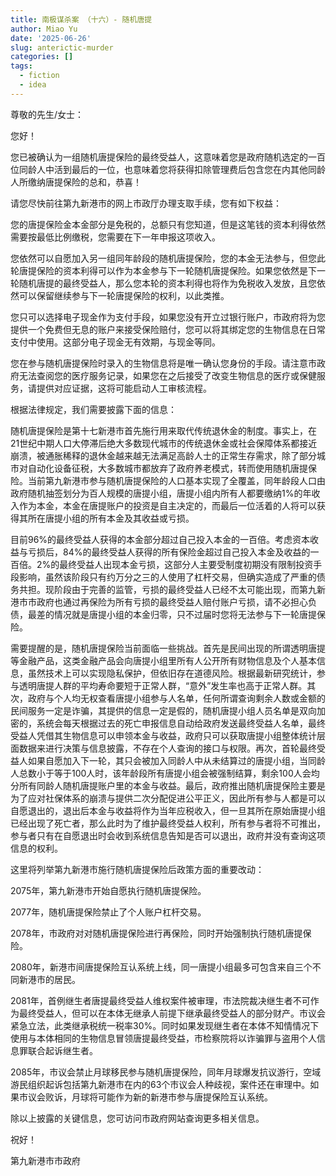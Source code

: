 ```yaml
---
title: 南极谋杀案 （十六）- 随机唐提
author: Miao Yu
date: '2025-06-26'
slug: anterictic-murder
categories: []
tags:
  - fiction
  - idea
---
```

尊敬的先生/女士：

您好！

您已被确认为一组随机唐提保险的最终受益人，这意味着您是政府随机选定的一百位同龄人中活到最后的一位，也意味着您将获得扣除管理费后包含您在内其他同龄人所缴纳唐提保险的总和，恭喜！

请您尽快前往第九新港市的网上市政厅办理支取手续，您有如下权益：

您的唐提保险金本金部分是免税的，总额只有您知道，但是这笔钱的资本利得依然需要按最低比例缴税，您需要在下一年申报这项收入。

您依然可以自愿加入另一组同年龄段的随机唐提保险，您的本金无法参与，但您此轮唐提保险的资本利得可以作为本金参与下一轮随机唐提保险。如果您依然是下一轮随机唐提的最终受益人，那么您本轮的资本利得也将作为免税收入发放，且您依然可以保留继续参与下一轮唐提保险的权利，以此类推。

您只可以选择电子现金作为支付手段，如果您没有开立过银行账户，市政府将为您提供一个免费但无息的账户来接受保险赔付，您可以将其绑定您的生物信息在日常支付中使用。这部分电子现金无有效期，与现金等同。

您在参与随机唐提保险时录入的生物信息将是唯一确认您身份的手段。请注意市政府无法查阅您的医疗服务记录，如果您在之后接受了改变生物信息的医疗或保健服务，请提供对应证据，这将可能启动人工审核流程。

根据法律规定，我们需要披露下面的信息：

随机唐提保险是第十七新港市首先施行用来取代传统退休金的制度。事实上，在21世纪中期人口大停滞后绝大多数现代城市的传统退休金或社会保障体系都接近崩溃，被通胀稀释的退休金越来越无法满足高龄人士的正常生存需求，除了部分城市对自动化设备征税，大多数城市都放弃了政府养老模式，转而使用随机唐提保险。当前第九新港市参与随机唐提保险的人口基本实现了全覆盖，同年龄段人口由政府随机抽签划分为百人规模的唐提小组，唐提小组内所有人都要缴纳1%的年收入作为本金，本金在唐提账户的投资是自主决定的，而最后一位活着的人将可以获得其所在唐提小组的所有本金及其收益或亏损。

目前96%的最终受益人获得的本金部分超过自己投入本金的一百倍。考虑资本收益与亏损后，84%的最终受益人获得的所有保险金超过自己投入本金及收益的一百倍。2%的最终受益人出现本金亏损，这部分人主要受制度初期没有限制投资手段影响，虽然该阶段只有约万分之三的人使用了杠杆交易，但确实造成了严重的债务共担。现阶段由于完善的监管，亏损的最终受益人已经不太可能出现，而第九新港市市政府也通过再保险为所有亏损的最终受益人赔付账户亏损，请不必担心负债，最差的情况就是唐提小组的本金归零，只不过届时您将无法参与下一轮唐提保险。

需要提醒的是，随机唐提保险当前面临一些挑战。首先是民间出现的所谓透明唐提等金融产品，这类金融产品会向唐提小组里所有人公开所有财物信息及个人基本信息，虽然技术上可以实现隐私保护，但依旧存在道德风险。根据最新研究统计，参与透明唐提人群的平均寿命要短于正常人群，“意外”发生率也高于正常人群。其次，政府与个人均无权查看唐提小组参与人名单，任何所谓查询剩余人数或金额的民间服务一定是诈骗，其提供的信息一定是假的，随机唐提小组人员名单是双向加密的，系统会每天根据过去的死亡申报信息自动给政府发送最终受益人名单，最终受益人凭借其生物信息可以申领本金与收益，政府只可以获取唐提小组整体统计层面数据来进行决策与信息披露，不存在个人查询的接口与权限。再次，首轮最终受益人如果自愿加入下一轮，其只会被加入同龄人中从未结算过的唐提小组，当同龄人总数小于等于100人时，该年龄段所有唐提小组会被强制结算，剩余100人会均分所有同龄人随机唐提账户里的本金与收益。最后，政府推出随机唐提保险主要是为了应对社保体系的崩溃与提供二次分配促进公平正义，因此所有参与人都是可以自愿退出的，退出后本金与收益将作为当年应税收入，但一旦其所在原始唐提小组已经出现了死亡者，那么此时为了维护最终受益人权利，所有参与者将不可推出，参与者只有在自愿退出时会收到系统信息告知是否可以退出，政府并没有查询这项信息的权利。

这里将列举第九新港市施行随机唐提保险后政策方面的重要改动：

2075年，第九新港市开始自愿执行随机唐提保险。

2077年，随机唐提保险禁止了个人账户杠杆交易。

2078年，市政府对对随机唐提保险进行再保险，同时开始强制执行随机唐提保险。

2080年，新港市间唐提保险互认系统上线，同一唐提小组最多可包含来自三个不同新港市的居民。

2081年，首例继生者唐提最终受益人维权案件被审理，市法院裁决继生者不可作为最终受益人，但可以在本体无继承人前提下继承最终受益人的部分财产。市议会紧急立法，此类继承税统一税率30%。同时如果发现继生者在本体不知情情况下使用与本体相同的生物信息冒领唐提最终受益，市检察院将以诈骗罪与盗用个人信息罪联合起诉继生者。

2085年，市议会禁止月球移民参与随机唐提保险，同年月球爆发抗议游行，空域游民组织起诉包括第九新港市在内的63个市议会人种歧视，案件还在审理中。如果市议会败诉，月球将可能作为新的新港市参与唐提保险互认系统。

除以上披露的关键信息，您可访问市政府网站查询更多相关信息。

祝好！

第九新港市市政府
